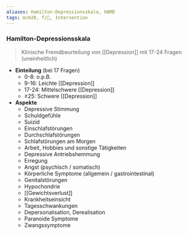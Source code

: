 ```yaml
---
aliases: Hamilton-Depressionsskala, HAMD
tags: m/m20, f/💭, Intervention
---
```

### Hamilton-Depressionsskala
> Klinische Fremdbeurteilung von [[Depression]] mit 17-24 Fragen (uneinheitlich)
- **Einteilung** (bei 17 Fragen)
	- 0-8: o.p.B.
	- 9-16: Leichte [[Depression]]
	- 17-24: Mittelschwere [[Depression]]
	- ≥25: Schwere [[Depression]]
- **Aspekte**
	- Depressive Stimmung
	- Schuldgefühle
	- Suizid
	- Einschlafstörungen
	- Durchschlafstörungen
	- Schlafstörungen am Morgen
	- Arbeit, Hobbies und sonstige Tätigkeiten
	- Depressive Antriebshemmung
	- Erregung
	- Angst (psychisch / somatisch)
	- Körperliche Symptome (allgemein / gastrointestinal)
	- Genitalstörungen
	- Hypochondrie
	- [[Gewichtsverlust]]
	- Krankheitseinsicht
	- Tagesschwankungen
	- Depersonalisation, Derealisation
	- Paranoide Symptome
	- Zwangssymptome